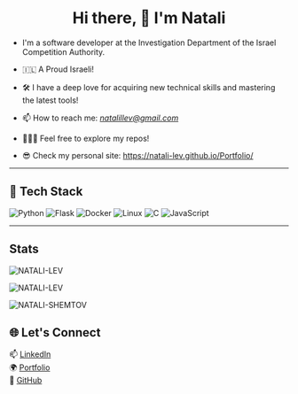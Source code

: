 <h1 align="center">Hi there, 👋  I'm Natali</h1>

- I'm a software developer at the Investigation Department of the Israel Competition Authority.
- 🇮🇱 A Proud Israeli!
- 🛠 I have a deep love for acquiring new technical skills and mastering the latest tools!

  
- 📫 How to reach me: *natalillev@gmail.com*
- 👨🏽‍💻 Feel free to explore my repos!
- 😎 Check my personal site: https://natali-lev.github.io/Portfolio/

---

## 🔧 Tech Stack

![Python](https://img.shields.io/badge/Python-3776AB?style=flat&logo=python&logoColor=white)
![Flask](https://img.shields.io/badge/Flask-000000?style=flat&logo=flask&logoColor=white)
![Docker](https://img.shields.io/badge/Docker-2496ED?style=flat&logo=docker&logoColor=white)
![Linux](https://img.shields.io/badge/Linux-FCC624?style=flat&logo=linux&logoColor=black)
![C](https://img.shields.io/badge/C-00599C?style=flat&logo=c&logoColor=white)
![JavaScript](https://img.shields.io/badge/JavaScript-F7DF1E?style=flat&logo=javascript&logoColor=black)

---
## Stats

<p><img src="https://github-readme-stats.vercel.app/api?username=NATALI-LEV&theme=github_dark&hide_border=true&include_all_commits=true&count_private=true" alt="NATALI-LEV" /></p>
<p><img src="https://github-readme-streak-stats.herokuapp.com/?user=NATALI-LEV&theme=github_dark&hide_border=true" alt="NATALI-LEV" /></p>
<p><img src="https://github-readme-stats.vercel.app/api/top-langs/?username=NATALI-SHEMTOV&theme=github_dark&hide_border=true&include_all_commits=true&count_private=true&layout=compact" alt="NATALI-SHEMTOV" /></p>

## 🌐 Let's Connect

📫 [LinkedIn](https://linkedin.com/in/natalishemtov)  
🌍 [Portfolio](https://natali-shemtov.github.io/Portfolio)  
📁 [GitHub](https://github.com/NATALI-SHEMTOV)
